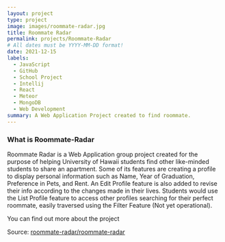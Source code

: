 ```yaml
---
layout: project
type: project
image: images/roommate-radar.jpg
title: Roommate Radar
permalink: projects/Roommate-Radar
# All dates must be YYYY-MM-DD format!
date: 2021-12-15
labels:
  - JavaScript
  - GitHub
  - School Project
  - Intellij
  - React
  - Meteor
  - MongoDB
  - Web Development
summary: A Web Application Project created to find roommate.
---
```



### What is Roommate-Radar
Roommate Radar is a Web Application group project created for the purpose of helping University of Hawaii students find other like-minded students to share an apartment. Some of its features are creating a profile to display personal information such as Name, Year of Graduation, Preference in Pets, and Rent. An Edit Profile feature is also added to revise their info according to the changes made in their lives. Students would use the List Profile feature to access other profiles searching for their perfect roommate, easily traversed using the Filter Feature (Not yet operational).


You can find out more about the project

Source: <a href="https://github.com/roommate-radar/roommate-radar"><i class="large github icon "></i>roommate-radar/roommate-radar</a>
